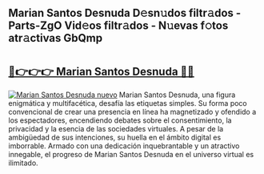 ## Marian Santos Desnuda D𝚎sn𝚞dos filtr𝚊dos - Parts-ZgO Vid𝚎os filtr𝚊dos - N𝚞evas f𝚘tos atr𝚊ctivas GbQmp

# <h2><a href="http://mb3kxn.tromn.icu/?c=Marian+Santos+Desnuda">🔗👉👉👉 Marian Santos Desnuda 🔗🔗</a></h2>

[![Marian Santos Desnuda nuevo](https://i.imgur.com/pEAQMta.gif)](http://mb3kxn.tromn.icu/?c=Marian+Santos+Desnuda)
Marian Santos Desnuda, una figura enigmática y multifacética, desafía las etiquetas simples. Su forma poco convencional de crear una presencia en línea ha magnetizado y ofendido a los espectadores, encendiendo debates sobre el consentimiento, la privacidad y la esencia de las sociedades virtuales. A pesar de la ambigüedad de sus intenciones, su huella en el ámbito digital es imborrable. Armado con una dedicación inquebrantable y un atractivo innegable, el progreso de Marian Santos Desnuda en el universo virtual es ilimitado.
